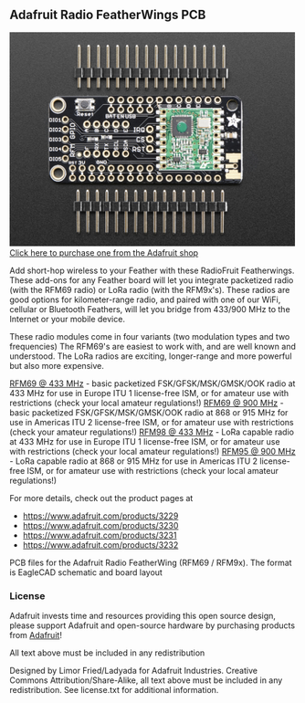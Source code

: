 ## Adafruit Radio FeatherWings PCB
<a href="http://www.adafruit.com/products/3229"><img src="assets/image.jpg?raw=true" width="500px"><br/>
Click here to purchase one from the Adafruit shop</a>

Add short-hop wireless to your Feather with these RadioFruit Featherwings. These add-ons for any Feather board will let you integrate packetized radio (with the RFM69 radio) or LoRa radio (with the RFM9x's). These radios are good options for kilometer-range radio, and paired with one of our WiFi, cellular or Bluetooth Feathers, will let you bridge from 433/900 MHz to the Internet or y﻿our mobile ﻿device.

These radio modules come in four variants (two modulation types and two frequencies) The RFM69's are easiest to work with, and are well known and understood. The LoRa radios are exciting, longer-range and more powerful but also more expensive.

[RFM69 @ 433 MHz](https://www.adafruit.com/products/3230) - basic packetized FSK/GFSK/MSK/GMSK/OOK radio at 433 MHz for use in Europe ITU 1 license-free ISM, or for amateur use with restrictions (check your local  amateur regulations!)
[RFM69 @ 900 MHz](https://www.adafruit.com/products/3229) - basic packetized FSK/GFSK/MSK/GMSK/OOK radio at 868 or 915 MHz for use in Americas ITU 2 license-free ISM, or for amateur use with restrictions (check your amateur regulations!)
[RFM98 @ 433 MHz](https://www.adafruit.com/products/3232) - LoRa capable radio at 433 MHz for use in Europe ITU 1 license-free ISM, or for amateur use with restrictions (check your local amateur regulations!)
[RFM95 @ 900 MHz](https://www.adafruit.com/products/3231) - LoRa capable radio at 868 or 915 MHz for use in Americas ITU 2 license-free ISM, or for amateur use with restrictions (check your local amateur regulations!)

For more details, check out the product pages at

   * https://www.adafruit.com/products/3229
   * https://www.adafruit.com/products/3230
   * https://www.adafruit.com/products/3231
   * https://www.adafruit.com/products/3232
   
PCB files for the Adafruit Radio FeatherWing (RFM69 / RFM9x). The format is EagleCAD schematic and board layout

### License

Adafruit invests time and resources providing this open source design, please support Adafruit and open-source hardware by purchasing products from [Adafruit](https://www.adafruit.com)!

All text above must be included in any redistribution

Designed by Limor Fried/Ladyada for Adafruit Industries.
Creative Commons Attribution/Share-Alike, all text above must be included in any redistribution. 
See license.txt for additional information.
